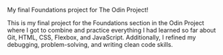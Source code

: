 My final Foundations project for The Odin Project!

This is my final project for the Foundations section in the Odin Project where I got to combine and practice everything I had learned so far about Git, HTML, CSS, Flexbox, and JavaScript. Additionally, I refined my debugging, problem-solving, and writing clean code skills.